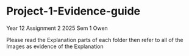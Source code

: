 # Project-1-Evidence-guide
Year 12 Assignment 2 2025 Sem 1 Owen

Please read the Explanation parts of each folder then refer to all of the Images as evidence of the Explanation

